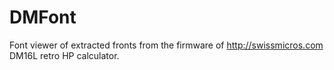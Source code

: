 # DMFont
Font viewer of extracted fronts from the firmware of http://swissmicros.com DM16L retro HP calculator.
